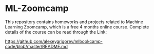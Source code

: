 # ML-Zoomcamp
This repository contains homeworks and projects related to Machine Learning Zoomcamp, which is a free 4 months online course.
Complete details of the course can be read through the Link:


https://github.com/alexeygrigorev/mlbookcamp-code/blob/master/README.md
